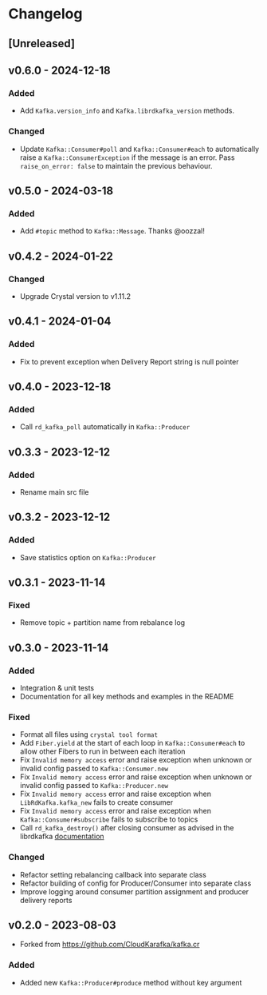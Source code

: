 # Changelog

## [Unreleased]

## v0.6.0 - 2024-12-18
### Added
- Add `Kafka.version_info` and `Kafka.librdkafka_version` methods.

### Changed
- Update `Kafka::Consumer#poll` and `Kafka::Consumer#each` to automatically raise a `Kafka::ConsumerException` if the
  message is an error. Pass `raise_on_error: false` to maintain the previous behaviour.

## v0.5.0 - 2024-03-18
### Added
- Add `#topic` method to `Kafka::Message`. Thanks @oozzal!

## v0.4.2 - 2024-01-22
### Changed
- Upgrade Crystal version to v1.11.2

## v0.4.1 - 2024-01-04
### Added
- Fix to prevent exception when Delivery Report string is null pointer

## v0.4.0 - 2023-12-18
### Added
- Call `rd_kafka_poll` automatically in `Kafka::Producer`

## v0.3.3 - 2023-12-12
### Added
- Rename main src file

## v0.3.2 - 2023-12-12
### Added
- Save statistics option on `Kafka::Producer`

## v0.3.1 - 2023-11-14
### Fixed
- Remove topic + partition name from rebalance log

## v0.3.0 - 2023-11-14
### Added
- Integration & unit tests
- Documentation for all key methods and examples in the README

### Fixed
- Format all files using `crystal tool format`
- Add `Fiber.yield` at the start of each loop in `Kafka::Consumer#each` to allow other Fibers to run in between each iteration
- Fix `Invalid memory access` error and raise exception when unknown or invalid config passed to `Kafka::Consumer.new`
- Fix `Invalid memory access` error and raise exception when unknown or invalid config passed to `Kafka::Producer.new`
- Fix `Invalid memory access` error and raise exception when `LibRdKafka.kafka_new` fails to create consumer
- Fix `Invalid memory access` error and raise exception when `Kafka::Consumer#subscribe` fails to subscribe to topics
- Call `rd_kafka_destroy()` after closing consumer as advised in the librdkafka [documentation](https://github.com/confluentinc/librdkafka/blob/master/src/rdkafka.h#L4219-L4220)

### Changed
- Refactor setting rebalancing callback into separate class
- Refactor building of config for Producer/Consumer into separate class
- Improve logging around consumer partition assignment and producer delivery reports

## v0.2.0 - 2023-08-03
- Forked from https://github.com/CloudKarafka/kafka.cr

### Added
- Added new `Kafka::Producer#produce` method without key argument
